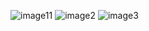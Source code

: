 

![image11](https://user-images.githubusercontent.com/60145249/116008111-9b9cbb80-a61b-11eb-9aa0-08ffe38f35ba.jpg)
![image2](https://user-images.githubusercontent.com/60145249/116008194-f46c5400-a61b-11eb-9f00-947967f5adf5.jpg)
![image3](https://user-images.githubusercontent.com/60145249/116008132-ae16f500-a61b-11eb-9dad-69100da3da70.jpg)
